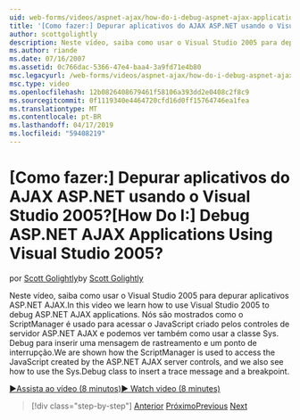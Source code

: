 ```yaml
---
uid: web-forms/videos/aspnet-ajax/how-do-i-debug-aspnet-ajax-applications-using-visual-studio-2005
title: '[Como fazer:] Depurar aplicativos do AJAX ASP.NET usando o Visual Studio 2005? | Microsoft Docs'
author: scottgolightly
description: Neste vídeo, saiba como usar o Visual Studio 2005 para depurar aplicativos ASP.NET AJAX. Nós são mostrados como o ScriptManager é usado para acessar o JavaScript...
ms.author: riande
ms.date: 07/16/2007
ms.assetid: 0c766dac-5366-47e4-baa4-3a9fd71e4b80
msc.legacyurl: /web-forms/videos/aspnet-ajax/how-do-i-debug-aspnet-ajax-applications-using-visual-studio-2005
msc.type: video
ms.openlocfilehash: 12b0826408679461f58106a393dd2e0408c2f8c9
ms.sourcegitcommit: 0f1119340e4464720cfd16d0ff15764746ea1fea
ms.translationtype: MT
ms.contentlocale: pt-BR
ms.lasthandoff: 04/17/2019
ms.locfileid: "59408219"
---
```

# <a name="how-do-i-debug-aspnet-ajax-applications-using-visual-studio-2005"></a><span data-ttu-id="5d7ec-105">[Como fazer:] Depurar aplicativos do AJAX ASP.NET usando o Visual Studio 2005?</span><span class="sxs-lookup"><span data-stu-id="5d7ec-105">[How Do I:] Debug ASP.NET AJAX Applications Using Visual Studio 2005?</span></span>

<span data-ttu-id="5d7ec-106">por [Scott Golightly](https://github.com/scottgolightly)</span><span class="sxs-lookup"><span data-stu-id="5d7ec-106">by [Scott Golightly](https://github.com/scottgolightly)</span></span>

<span data-ttu-id="5d7ec-107">Neste vídeo, saiba como usar o Visual Studio 2005 para depurar aplicativos ASP.NET AJAX.</span><span class="sxs-lookup"><span data-stu-id="5d7ec-107">In this video we learn how to use Visual Studio 2005 to debug ASP.NET AJAX applications.</span></span> <span data-ttu-id="5d7ec-108">Nós são mostrados como o ScriptManager é usado para acessar o JavaScript criado pelos controles de servidor ASP.NET AJAX e podemos ver também como usar a classe Sys. Debug para inserir uma mensagem de rastreamento e um ponto de interrupção.</span><span class="sxs-lookup"><span data-stu-id="5d7ec-108">We are shown how the ScriptManager is used to access the JavaScript created by the ASP.NET AJAX server controls, and we also see how to use the Sys.Debug class to insert a trace message and a breakpoint.</span></span>

[<span data-ttu-id="5d7ec-109">&#9654;Assista ao vídeo (8 minutos)</span><span class="sxs-lookup"><span data-stu-id="5d7ec-109">&#9654; Watch video (8 minutes)</span></span>](https://channel9.msdn.com/Blogs/ASP-NET-Site-Videos/how-do-i-debug-aspnet-ajax-applications-using-visual-studio-2005)

> [!div class="step-by-step"]
> <span data-ttu-id="5d7ec-110">[Anterior](how-do-i-use-the-aspnet-ajax-profile-services.md)
> [Próximo](how-do-i-build-a-custom-aspnet-ajax-server-control.md)</span><span class="sxs-lookup"><span data-stu-id="5d7ec-110">[Previous](how-do-i-use-the-aspnet-ajax-profile-services.md)
[Next](how-do-i-build-a-custom-aspnet-ajax-server-control.md)</span></span>
